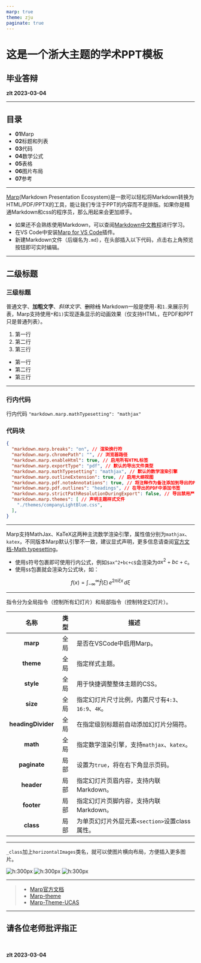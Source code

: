 ```yaml
---
marp: true
theme: zju
paginate: true
---
```


<!--
_paginate: false
_class: homePage
-->



# 这是一个浙大主题的学术PPT模板
## 毕业答辩
**zlt  2023-03-04**

---
<!--
_paginate: false 
_class: contents
-->

## 目录

- **01**Marp
- **02**标题和列表
- **03**代码
- **04**数学公式
- **05**表格
- **06**图片布局
- **07**参考

---
<!-- 
_header: Marp
_class: contentPage
-->

[Marp](https://marp.app/)(Markdown Presentation Ecosystem)是一款可以轻松将Markdown转换为HTML/PDF/PPTX的工具，能让我们专注于PPT的内容而不是排版。如果你是精通Markdown和css的程序员，那么用起来会更加顺手。

- 如果还不会熟练使用Markdown，可以查阅[Markdown中文教程](https://markdown.com.cn/)进行学习。
- 在VS Code中安装[Marp for VS Code](https://marketplace.visualstudio.com/items?itemName=marp-team.marp-vscode)插件。
- 新建Markdown文件（后缀名为`.md`），在头部插入以下代码，点击右上角预览按钮即可实时编辑。

---
<!--
_header: 标题和列表
_class: contentPage
-->

## 二级标题

### 三级标题

普通文字、**加粗文字**、*斜体文字*、~~删除线~~
Markdown一般是使用`-`和`1.`来展示列表，Marp支持使用`*`和`1)`实现逐条显示的动画效果（仅支持HTML，在PDF和PPT只是普通列表）。

1) 第一行
2) 第二行
3) 第三行

* 第一行
* 第二行
* 第三行



---
<!--
_header: 代码
_class: contentPage
-->

### 行内代码

行内代码 `"markdown.marp.mathTypesetting": "mathjax"`

### 代码块

```json
{
  "markdown.marp.breaks": "on", // 渲染换行符
  "markdown.marp.chromePath": "", // 浏览器路径
  "markdown.marp.enableHtml": true, // 启用所有HTML标签
  "markdown.marp.exportType": "pdf", // 默认的导出文件类型
  "markdown.marp.mathTypesetting": "mathjax", // 默认的数学渲染引擎
  "markdown.marp.outlineExtension": true, // 启用大纲视图
  "markdown.marp.pdf.noteAnnotations": true, // 将注释作为备注添加到导出的PDF中
  "markdown.marp.pdf.outlines": "headings", // 在导出的PDF中添加书签
  "markdown.marp.strictPathResolutionDuringExport": false, // 导出禁用严格的路径解析
  "markdown.marp.themes": [ // 声明主题样式文件
    "./themes/companyLightBlue.css",
  ],
}
```

---

<!--
_header: 数学公式
_class: contentPage
-->
Marp支持MathJax、KaTeX这两种主流数学渲染引擎，属性值分别为`mathjax`、`katex`，不同版本Marp默认引擎不一致，建议显式声明，更多信息请查阅[官方文档-Math typesetting](https://marp.app/docs/guide/math-typesetting)。

- 使用`$`符号包裹即可使用行内公式，例如`$ax^2+bc+c$`会渲染为$ax^2+bc+c$。
- 使用`$$`包裹就会渲染为公式块，如：

$$
f(x) =
  \int_{-\infty}^\infty
  \hat f(\xi)\,e^{2 \pi i \xi x}
  \,d\xi
$$

---
<!--
_header: 表格
_class: contentPage
-->

指令分为全局指令（控制所有幻灯片）和局部指令（控制特定幻灯片）。

|        名称        | 类型  | 描述                                                |
| :----------------: | :---: | --------------------------------------------------- |
|      **marp**      | 全局  | 是否在VSCode中启用Marp。                            |
|     **theme**      | 全局  | 指定样式主题。                                      |
|     **style**      | 全局  | 用于快捷调整整体主题的CSS。                         |
|      **size**      | 全局  | 指定幻灯片尺寸比例，内置尺寸有`4:3`、`16:9`、`4K`。 |
| **headingDivider** | 全局  | 在指定级别标题前自动添加幻灯片分隔符。              |
|      **math**      | 全局  | 指定数学渲染引擎，支持`mathjax`、`katex`。          |
|    **paginate**    | 局部  | 设置为`true`，将在右下角显示页码。                  |
|     **header**     | 局部  | 指定幻灯片页眉内容，支持内联Markdown。              |
|     **footer**     | 局部  | 指定幻灯片页脚内容，支持内联Markdown。              |
|     **class**      | 局部  | 为单页幻灯片外层元素`<section>`设置class属性。      |

---
<!--
_header: 图片布局
_class: contentPage horizontalImages
-->
`_class`加上`horizontalImages`类名，就可以使图片横向布局，方便插入更多图片。

![h:300px](../../images/zju/cover_bg_1.JPG)
![h:300px](../../images/zju/cover_bg_2.JPG)
![h:300px](../../images/zju/cover_bg_4.jpg)

---
<!--
_header: 参考
_class: contentPage
-->

> - [Marp官方文档](https://marpit.marp.app)
> - [Marp-theme](https://github.com/marp-team/marp-core/blob/main/themes)
> - [Marp-Theme-UCAS](https://github.com/BeWaterMyFriend7/Marp-Theme-UCAS)

---

<!--
_paginate: false
_class: thanksPage
-->

## 请各位老师批评指正

<br/>

**zlt 2023-03-04**
